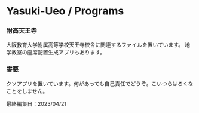 # Yasuki-Ueo / Programs

### 附高天王寺

大阪教育大学附属高等学校天王寺校舎に関連するファイルを置いています。
地学教室の座席配置生成アプリもあります。

### 害悪

クソアプリを置いています。何があっても自己責任でどうぞ。こいつらはろくなことをしません。

最終編集日：2023/04/21
